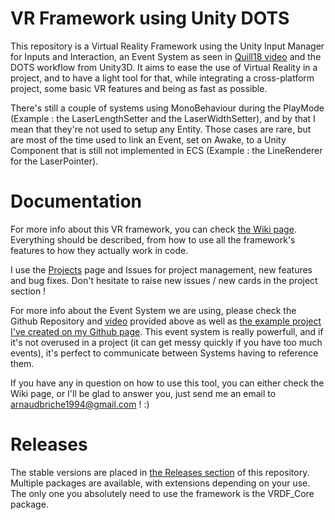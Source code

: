# VR Framework using Unity DOTS
This repository is a Virtual Reality Framework using the Unity Input Manager for Inputs and Interaction, an Event System as seen in [Quill18 video](https://www.youtube.com/watch?v=04wXkgfd9V8) and the DOTS workflow from Unity3D. It aims to ease the use of Virtual Reality in a project, and to have a light tool for that, while integrating a cross-platform project, some basic VR features and being as fast as possible. 


There's still a couple of systems using MonoBehaviour during the PlayMode (Example : the LaserLengthSetter and the LaserWidthSetter), and by that I mean that they're not used to setup any Entity. 
Those cases are rare, but are most of the time used to link an Event, set on Awake, to a Unity Component that is still not implemented in ECS (Example : the LineRenderer for the LaserPointer).


# Documentation
For more info about this VR framework, you can check [the Wiki page](https://github.com/Jamy4000/VRDF/wiki). Everything should be described, from how to use all the framework's features to how they actually work in code.

I use the [Projects](https://github.com/Jamy4000/VRDF/projects) page and Issues for project management, new features and bug fixes. Don't hesitate to raise new issues / new cards in the project section ! 

For more info about the Event System we are using, please check the Github Repository and [video]((https://www.youtube.com/watch?v=04wXkgfd9V8)) provided above as well as [the example project I've created on my Github page](https://github.com/Jamy4000/UnityCallbackAndEventTutorial). This event system is really powerfull, and if it's not overused in a project (it can get messy quickly if you have too much events), it's perfect to communicate between Systems having to reference them.

If you have any in question on how to use this tool, you can either check the Wiki page, or I'll be glad to answer you, just send me an email to arnaudbriche1994@gmail.com ! :)


# Releases
The stable versions are placed in [the Releases section](https://github.com/Jamy4000/VRDF/releases) of this repository. Multiple packages are available, with extensions depending on your use. The only one you absolutely need to use the framework is the VRDF_Core package.

